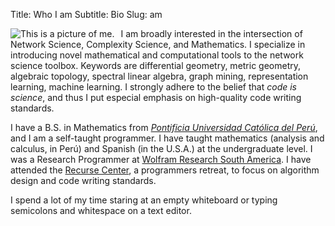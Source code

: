 Title: Who I am
Subtitle: Bio
Slug: am

<div class="my-pic" style="float:left; padding-right: 10px; ">
<img alt="This is a picture of me." src="../images/pic.jpg" />
</div>


I am broadly interested in the intersection of Network Science, Complexity
Science, and Mathematics.  I specialize in introducing novel mathematical
and computational tools to the network science toolbox. Keywords are
differential geometry, metric geometry, algebraic topology, spectral linear
algebra, graph mining, representation learning, machine learning.  I
strongly adhere to the belief that *code is science*, and thus I put
especial emphasis on high-quality code writing standards.

I have a B.S. in Mathematics from
[*Pontificia Universidad Católica del Perú*](http://www.pucp.edu.pe/), and
I am a self-taught programmer.  I have taught mathematics (analysis and
calculus, in Perú) and Spanish (in the U.S.A.) at the undergraduate level.
I was a Research Programmer at
[Wolfram Research South America](https://www.wolfram.com/).  I have
attended the [Recurse Center](https://www.recurse.com), a programmers
retreat, to focus on algorithm design and code writing standards.

I spend a lot of my time staring at an empty whiteboard or typing
semicolons and whitespace on a text editor.
